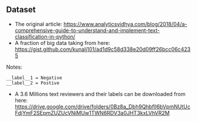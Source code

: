 ## Dataset

- The original article: https://www.analyticsvidhya.com/blog/2018/04/a-comprehensive-guide-to-understand-and-implement-text-classification-in-python/
- A fraction of big data taking from here: https://gist.github.com/kunalj101/ad1d9c58d338e20d09ff26bcc06c4235

Notes: 
```code 
__label__1 = Negative
__label__2 = Postive
```

- A 3.6 Millions text reviewers and their labels can be downloaded from here: https://drive.google.com/drive/folders/0Bz8a_Dbh9Qhbfll6bVpmNUtUcFdjYmF2SEpmZUZUcVNiMUw1TWN6RDV3a0JHT3kxLVhVR2M


